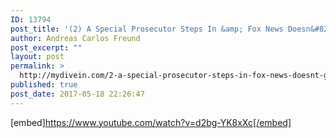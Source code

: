 ```yaml
---
ID: 13794
post_title: '(2) A Special Prosecutor Steps In &amp; Fox News Doesn&#8217;t Get the Comey Memo: The Daily Show &#8211; YouTube'
author: Andreas Carlos Freund
post_excerpt: ""
layout: post
permalink: >
  http://mydivein.com/2-a-special-prosecutor-steps-in-fox-news-doesnt-get-the-comey-memo-the-daily-show-youtube/
published: true
post_date: 2017-05-18 22:26:47
---
```

[embed]https://www.youtube.com/watch?v=d2bg-YK8xXc[/embed]